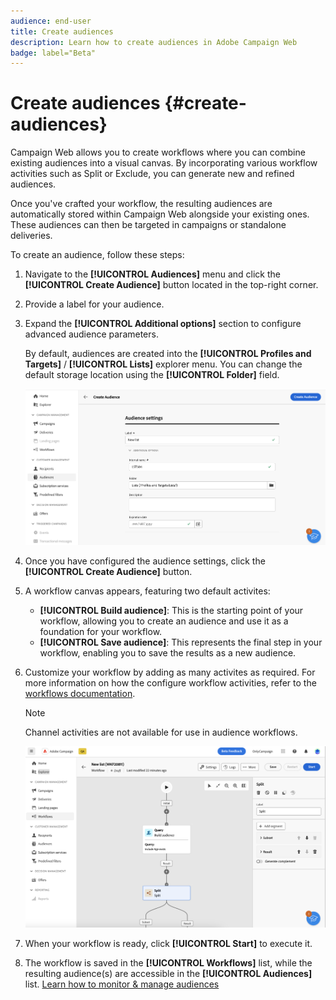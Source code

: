 ```yaml
---
audience: end-user
title: Create audiences
description: Learn how to create audiences in Adobe Campaign Web
badge: label="Beta" 
---
```


# Create audiences {#create-audiences}

Campaign Web allows you to create workflows where you can combine existing audiences into a visual canvas. By incorporating various workflow activities such as Split or Exclude, you can generate new and refined audiences.

Once you've crafted your workflow, the resulting audiences are automatically stored within Campaign Web alongside your existing ones. These audiences can then be targeted in campaigns or standalone deliveries.

To create an audience, follow these steps:

1. Navigate to the **[!UICONTROL Audiences]** menu and click the **[!UICONTROL Create Audience]** button located in the top-right corner.
1. Provide a label for your audience.
1. Expand the **[!UICONTROL Additional options]** section to configure advanced audience parameters.

    By default, audiences are created into the **[!UICONTROL Profiles and Targets]** / **[!UICONTROL Lists]** explorer menu. You can change the default storage location using the **[!UICONTROL Folder]** field.

    ![](assets/audiences-settings.png)

1. Once you have configured the audience settings, click the **[!UICONTROL Create Audience]** button.

1. A workflow canvas appears, featuring two default activites:

    * **[!UICONTROL Build audience]**: This is the starting point of your workflow, allowing you to create an audience and use it as a foundation for your workflow.
    * **[!UICONTROL Save audience]**: This represents the final step in your workflow, enabling you to save the results as a new audience.

1. Customize your workflow by adding as many activites as required. For more information on how the configure workflow activities, refer to the [workflows documentation](../workflows/activities/about-activities.md). 

    >[!NOTE]
    >
    >Channel activities are not available for use in audience workflows.

    ![](assets/audience-creation-canvas.png)

1. When your workflow is ready, click **[!UICONTROL Start]** to execute it.

1. The workflow is saved in the **[!UICONTROL Workflows]** list, while the resulting audience(s) are accessible in the **[!UICONTROL Audiences]** list. [Learn how to monitor & manage audiences](access-audiences.md)
